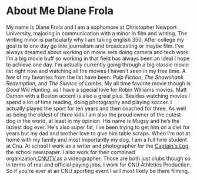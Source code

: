 # About Me Diane Frola
My name is Diane Frola and I am a sophomore at Christopher Newport University, majoring in communication with a minor in film and writing. The writing minor is particularly why I am taking english 350. After college my goal is to one day go into journalism and broadcasting or maybe film. I’ve always dreamed about working on movie sets doing camera and tech work. I’m a big movie buff so working in that field has always been an ideal I hope to achieve one day. I'm actually currently going through a big classic movie list right now and watching all the movies I haven't seen in my free time. A few of my favorites from the list have been: _Pulp Fiction_, _The Shawshank Redemption_, and _The Silence of Lambs_. My all time favorite movie though is _Good Will Hunting_, as I have a special love for Robin Williams movies. Matt Damon with a Boston accent is also a great plus. Besides watching movies I spend a lot of time reading, doing photography and playing soccer. I actually played the sport for ten years and then coached for three. As well as being the oldest of three kids I am also the proud owner of the cutest dog in the world, at least in my opinion. His name is Mugsy and he’s the laziest dog ever. He's also super fat, i've been trying to get him on a diet for years but my dad and brother love to give him table scraps. When I'm not at home with my family and most importantly my dog, I am a full time student at Cnu. At school I work as a writer and photographer for the [Captain's Log](http://thecaptainslog.org), the school newspaper. I also work for their combined organization,[CNUTV](https://www.facebook.com/thecaptainslog/),as a videographer. Those are both just clubs though so in terms of real and official paying jobs, I work for CNU Athletics Production. So if you're ever at an CNU sporting event I will most likely be there filming. 

